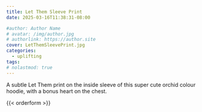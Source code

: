 ```yaml
---
title: Let Them Sleeve Print
date: 2025-03-16T11:38:31-08:00

#author: Author Name
# avatar: /img/author.jpg
# authorlink: https://author.site
cover: LetThemSleevePrint.jpg
categories:
  - uplifting
tags:
# nolastmod: true
---
```


A subtle Let Them print on the inside sleeve of this super cute orchid colour hoodie, with a bonus heart on the chest.

<!--more-->
{{< orderform >}}
